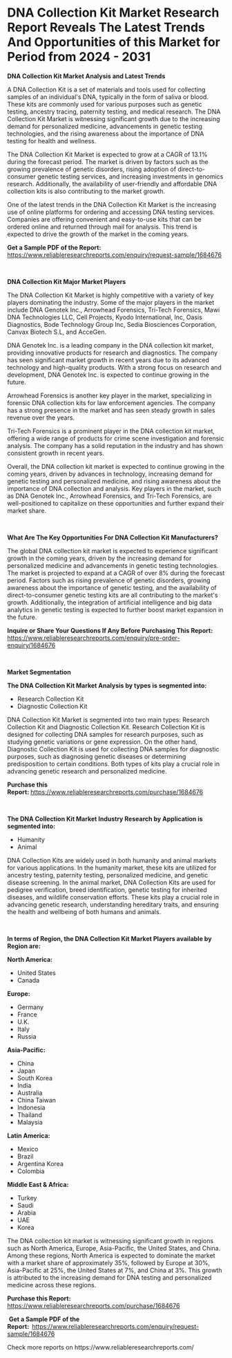 <p><h1>DNA Collection Kit Market Research Report Reveals The Latest Trends And Opportunities of this Market for Period from 2024 - 2031</h1></p><p><strong>DNA Collection Kit Market Analysis and Latest Trends</strong></p>
<p><p>A DNA Collection Kit is a set of materials and tools used for collecting samples of an individual's DNA, typically in the form of saliva or blood. These kits are commonly used for various purposes such as genetic testing, ancestry tracing, paternity testing, and medical research. The DNA Collection Kit Market is witnessing significant growth due to the increasing demand for personalized medicine, advancements in genetic testing technologies, and the rising awareness about the importance of DNA testing for health and wellness.</p><p>The DNA Collection Kit Market is expected to grow at a CAGR of 13.1% during the forecast period. The market is driven by factors such as the growing prevalence of genetic disorders, rising adoption of direct-to-consumer genetic testing services, and increasing investments in genomics research. Additionally, the availability of user-friendly and affordable DNA collection kits is also contributing to the market growth.</p><p>One of the latest trends in the DNA Collection Kit Market is the increasing use of online platforms for ordering and accessing DNA testing services. Companies are offering convenient and easy-to-use kits that can be ordered online and returned through mail for analysis. This trend is expected to drive the growth of the market in the coming years.</p></p>
<p><strong>Get a Sample PDF of the Report:&nbsp;</strong> <a href="https://www.reliableresearchreports.com/enquiry/request-sample/1684676">https://www.reliableresearchreports.com/enquiry/request-sample/1684676</a></p>
<p>&nbsp;</p>
<p><strong>DNA Collection Kit Major Market Players</strong></p>
<p><p>The DNA Collection Kit Market is highly competitive with a variety of key players dominating the industry. Some of the major players in the market include DNA Genotek Inc., Arrowhead Forensics, Tri-Tech Forensics, Mawi DNA Technologies LLC, Cell Projects, Kyodo International, Inc, Oasis Diagnostics, Bode Technology Group Inc, Sedia Biosciences Corporation, Canvax Biotech S.L, and AcceGen.</p><p>DNA Genotek Inc. is a leading company in the DNA collection kit market, providing innovative products for research and diagnostics. The company has seen significant market growth in recent years due to its advanced technology and high-quality products. With a strong focus on research and development, DNA Genotek Inc. is expected to continue growing in the future.</p><p>Arrowhead Forensics is another key player in the market, specializing in forensic DNA collection kits for law enforcement agencies. The company has a strong presence in the market and has seen steady growth in sales revenue over the years.</p><p>Tri-Tech Forensics is a prominent player in the DNA collection kit market, offering a wide range of products for crime scene investigation and forensic analysis. The company has a solid reputation in the industry and has shown consistent growth in recent years.</p><p>Overall, the DNA collection kit market is expected to continue growing in the coming years, driven by advances in technology, increasing demand for genetic testing and personalized medicine, and rising awareness about the importance of DNA collection and analysis. Key players in the market, such as DNA Genotek Inc., Arrowhead Forensics, and Tri-Tech Forensics, are well-positioned to capitalize on these opportunities and further expand their market share.</p></p>
<p>&nbsp;</p>
<p><strong>What Are The Key Opportunities For DNA Collection Kit Manufacturers?</strong></p>
<p><p>The global DNA collection kit market is expected to experience significant growth in the coming years, driven by the increasing demand for personalized medicine and advancements in genetic testing technologies. The market is projected to expand at a CAGR of over 8% during the forecast period. Factors such as rising prevalence of genetic disorders, growing awareness about the importance of genetic testing, and the availability of direct-to-consumer genetic testing kits are all contributing to the market's growth. Additionally, the integration of artificial intelligence and big data analytics in genetic testing is expected to further boost market expansion in the future.</p></p>
<p><strong>Inquire or Share Your Questions If Any Before Purchasing This Report:</strong> <a href="https://www.reliableresearchreports.com/enquiry/pre-order-enquiry/1684676">https://www.reliableresearchreports.com/enquiry/pre-order-enquiry/1684676</a></p>
<p>&nbsp;</p>
<p><strong>Market Segmentation</strong></p>
<p><strong>The DNA Collection Kit Market Analysis by types is segmented into:</strong></p>
<p><ul><li>Research Collection Kit</li><li>Diagnostic Collection Kit</li></ul></p>
<p><p>DNA Collection Kit Market is segmented into two main types: Research Collection Kit and Diagnostic Collection Kit. Research Collection Kit is designed for collecting DNA samples for research purposes, such as studying genetic variations or gene expression. On the other hand, Diagnostic Collection Kit is used for collecting DNA samples for diagnostic purposes, such as diagnosing genetic diseases or determining predisposition to certain conditions. Both types of kits play a crucial role in advancing genetic research and personalized medicine.</p></p>
<p><strong>Purchase this Report:&nbsp;</strong><a href="https://www.reliableresearchreports.com/purchase/1684676">https://www.reliableresearchreports.com/purchase/1684676</a></p>
<p>&nbsp;</p>
<p><strong>The DNA Collection Kit Market Industry Research by Application is segmented into:</strong></p>
<p><ul><li>Humanity</li><li>Animal</li></ul></p>
<p><p>DNA Collection Kits are widely used in both humanity and animal markets for various applications. In the humanity market, these kits are utilized for ancestry testing, paternity testing, personalized medicine, and genetic disease screening. In the animal market, DNA Collection Kits are used for pedigree verification, breed identification, genetic testing for inherited diseases, and wildlife conservation efforts. These kits play a crucial role in advancing genetic research, understanding hereditary traits, and ensuring the health and wellbeing of both humans and animals.</p></p>
<p>&nbsp;</p>
<p><strong>In terms of Region, the DNA Collection Kit Market Players available by Region are:</strong></p>
<p>
    <p> <strong> North America: </strong>
        <ul>
            <li>United States</li>
            <li>Canada</li>
        </ul>
        </p> 
    <p> <strong> Europe: </strong>
        <ul>
            <li>Germany</li>
            <li>France</li>
            <li>U.K.</li>
            <li>Italy</li>
            <li>Russia</li>
        </ul>
        </p> 
    <p> <strong> Asia-Pacific: </strong>
        <ul>
            <li>China</li>
            <li>Japan</li>
            <li>South Korea</li>
            <li>India</li>
            <li>Australia</li>
            <li>China Taiwan</li>
            <li>Indonesia</li>
            <li>Thailand</li>
            <li>Malaysia</li>
        </ul>
        </p> 
    <p> <strong> Latin America: </strong>
        <ul>
            <li>Mexico</li>
            <li>Brazil</li>
            <li>Argentina Korea</li>
            <li>Colombia</li>
        </ul>
        </p> 
    <p> <strong> Middle East & Africa: </strong>
        <ul>
            <li>Turkey</li>
            <li>Saudi</li>
            <li>Arabia</li>
            <li>UAE</li>
            <li>Korea</li>
        </ul>
    </p>
    </p>
<p><p>The DNA collection kit market is witnessing significant growth in regions such as North America, Europe, Asia-Pacific, the United States, and China. Among these regions, North America is expected to dominate the market with a market share of approximately 35%, followed by Europe at 30%, Asia-Pacific at 25%, the United States at 7%, and China at 3%. This growth is attributed to the increasing demand for DNA testing and personalized medicine across these regions.</p></p>
<p><strong>Purchase this Report: </strong><a href="https://www.reliableresearchreports.com/purchase/1684676">https://www.reliableresearchreports.com/purchase/1684676</a></p>
<p>&nbsp;<strong>Get a Sample PDF of the Report:&nbsp;&nbsp;</strong><a href="https://www.reliableresearchreports.com/enquiry/request-sample/1684676">https://www.reliableresearchreports.com/enquiry/request-sample/1684676</a></p>
<p><strong></strong></p>
<p>Check more reports on https://www.reliableresearchreports.com/</p>
